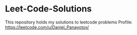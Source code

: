 # Leet-Code-Solutions

This repository holds my solutions to leetcode problems
Profile: https://leetcode.com/u/Daniel_Panayotov/
 

